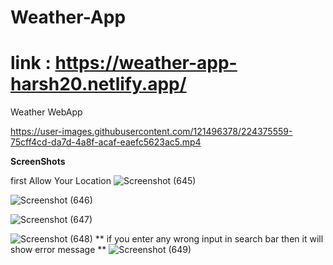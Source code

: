 # Weather-App
# link : https://weather-app-harsh20.netlify.app/
Weather WebApp 




https://user-images.githubusercontent.com/121496378/224375559-75cff4cd-da7d-4a8f-acaf-eaefc5623ac5.mp4



**ScreenShots** 

first Allow Your Location
![Screenshot (645)](https://user-images.githubusercontent.com/121496378/224375976-3549df2a-528f-4c6e-b5f7-b79a63bd1c68.png)

![Screenshot (646)](https://user-images.githubusercontent.com/121496378/224376012-52fd54d8-6c06-4eb0-8a11-eff3d6cc8e59.png)

![Screenshot (647)](https://user-images.githubusercontent.com/121496378/224376042-004dc7fa-b1ce-47fd-b911-6e90f7a80f3c.png)

![Screenshot (648)](https://user-images.githubusercontent.com/121496378/224376055-5437dffa-027d-4d10-b74d-4c19ec58dd8c.png)
**
if you enter any wrong input in search bar then it will show error message **
![Screenshot (649)](https://user-images.githubusercontent.com/121496378/224375654-3e485b29-6fed-4e25-be34-b6ca8cf6ecdf.png)
